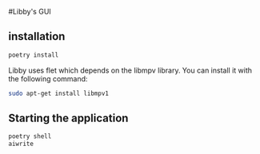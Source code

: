 #Libby's GUI

## installation
```bash
poetry install
```
Libby uses flet which depends on the libmpv library. You can install it with the following command:
```bash
sudo apt-get install libmpv1
```

## Starting the application
```bash
poetry shell
aiwrite
```
